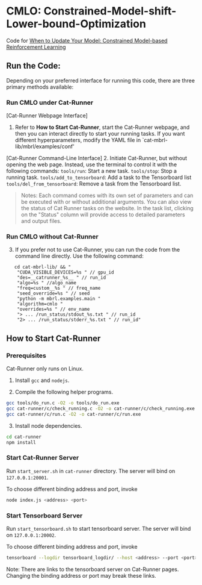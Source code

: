 # CMLO: Constrained-Model-shift-Lower-bound-Optimization

Code for [When to Update Your Model: Constrained Model-based Reinforcement Learning](https://arxiv.org/abs/2210.08349)


## Run the Code:

Depending on your preferred interface for running this code, there are three primary methods available:
### Run CMLO under Cat-Runner 

[Cat-Runner Webpage Interface]
1. Refer to **How to Start Cat-Runner**, start the Cat-Runner webpage, and then you can interact directly to start your running tasks. If you want different hyperparameters, modify the YAML file in `cat-mbrl-lib/mbrl/examples/conf'

[Cat-Runner Command-Line Interface]
2. Initiate Cat-Runner, but without opening the web page. Instead, use the terminal to control it with the following commands:
`tools/run`: Start a new task.
`tools/stop`: Stop a running task.
`tools/add_to_tensorboard`: Add a task to the Tensorboard list
`tools/del_from_tensorboard`: Remove a task from the Tensorboard list.

> Notes: Each command comes with its own set of parameters and can be executed with or without additional arguments.
You can also view the status of Cat Runner tasks on the website. In the task list, clicking on the "Status" column will provide access to detailed parameters and output files.

### Run CMLO without Cat-Runner 

3. If you prefer not to use Cat-Runner, you can run the code from the command line directly. Use the following command: 
```
   cd cat-mbrl-lib/ && "
    "CUDA_VISIBLE_DEVICES=%s " // gpu_id
    "des=__catrunner_%s__ " // run_id
    "algo=%s " //algo_name
    "freq=custom__%s " // freq_name
    "seed_override=%s " // seed
    "python -m mbrl.examples.main "
    "algorithm=cmlo "
    "overrides=%s " // env_name
    "> ... /run_status/stdout_%s.txt " // run_id
    "2> ... /run_status/stderr_%s.txt " // run_id"
```


## How to Start Cat-Runner 
### Prerequisites

Cat-Runner only runs on Linux.

1. Install `gcc` and `nodejs`. 

2. Compile the following helper programs.

```bash
gcc tools/do_run.c -O2 -o tools/do_run.exe
gcc cat-runner/c/check_running.c -O2 -o cat-runner/c/check_running.exe
gcc cat-runner/c/run.c -O2 -o cat-runner/c/run.exe
```

3. Install node dependencies.

```bash
cd cat-runner
npm install
```

### Start Cat-Runner Server

Run `start_server.sh` in `cat-runner` directory. The server will bind on `127.0.0.1:20001`.

To choose different binding address and port, invoke

```bash
node index.js <address> <port>
```

### Start Tensorboard Server

Run `start_tensorboard.sh` to start tensorboard server. The server will bind on `127.0.0.1:20002`.

To choose different binding address and port, invoke

```bash
tensorboard --logdir tensorboard_logdir/ --host <address> --port <port>
```

Note: There are links to the tensorboard server on Cat-Runner pages. Changing the binding address or port may break these links.


